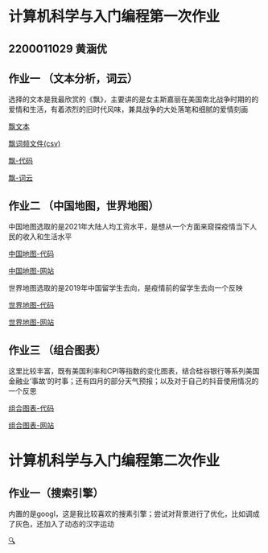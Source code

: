 # 计算机科学与入门编程第一次作业
## 2200011029 黄涵优
## 作业一 （文本分析，词云）
选择的文本是我最欣赏的《飘》，主要讲的是女主斯嘉丽在美国南北战争时期的的爱情和生活，有着浓烈的旧时代风味，兼具战争的大处落笔和细腻的爱情刻画

[飘文本](https://huanghanyou.github.io/飘.txt)

[飘词频文件(csv)](https://huanghanyou.github.io/飘-词频.csv)

[飘-代码](https://huanghanyou.github.io/飘.py)

[飘-词云](https://huanghanyou.github.io/飘-词云.html)


## 作业二 （中国地图，世界地图）
中国地图选取的是2021年大陆人均工资水平，是想从一个方面来窥探疫情当下人民的收入和生活水平

[中国地图-代码](https://huanghanyou.github.io/中国地图.py)

[中国地图-网站](https://huanghanyou.github.io/中国地图.html)

世界地图选取的是2019年中国留学生去向，是疫情前的留学生去向一个反映

[世界地图-代码](https://huanghanyou.github.io/世界地图.py)

[世界地图-网站](https://huanghanyou.github.io/世界地图.html)

## 作业三 （组合图表）

这里比较丰富，既有美国利率和CPI等指数的变化图表，结合硅谷银行等系列美国金融业‘事故’的时事；还有四月的部分天气预报；以及对于自己的抖音使用情况的一个反思

[组合图表-代码](https://huanghanyou.github.io/组合图表.py)

[组合图表-网站](https://huanghanyou.github.io/组合图表.html)

# 计算机科学与入门编程第二次作业
## 作业一（搜索引擎）
内置的是googl，这是我比较喜欢的搜素引擎；尝试对背景进行了优化，比如调成了灰色，还加入了动态的汉字运动

[🔍](https://huangahanyou.github.io/google.html)
